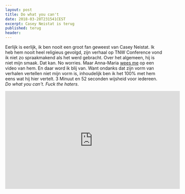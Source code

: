 ```yaml
---
layout: post
title: Do what you can't
date: 2018-03-28T231541CEST
excerpt: Casey Neistat is terug
published: terug
header:
---
```


Eerlijk is eerlijk, ik ben nooit een groot fan geweest van Casey Neistat. Ik heb hem nooit heel religieus gevolgd, zijn verhaal op TNW Conference vond ik niet zo spraakmakend als het werd gebracht. Over het algemeen, hij is niet mijn smaak. Dat kan. No worries. Maar Anna-Maria [wees me](http://www.annamariaheeftgelijk.nl/weblog/welkom-terug-caisey-casey-neistat-heeft-ook-altijd-gelijk) op een video van hem. En daar word ik blij van. Want ondanks dat zijn vorm van verhalen vertellen niet mijn vorm is, inhoudelijk ben ik het 100% met hem eens wat hij hier vertelt. 3 Minuut  en 52 seconden wijsheid voor iedereen. *Do what you can't. Fuck the haters*. 

<iframe width="560" height="315" src="https://www.youtube.com/embed/jG7dSXcfVqE?rel=0" frameborder="0" allow="autoplay; encrypted-media" allowfullscreen></iframe>



